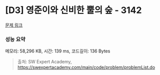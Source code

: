 # [D3] 영준이와 신비한 뿔의 숲 - 3142 

[문제 링크](https://swexpertacademy.com/main/code/problem/problemDetail.do?contestProbId=AV_6xWk6sbADFAWS) 

### 성능 요약

메모리: 58,296 KB, 시간: 139 ms, 코드길이: 136 Bytes



> 출처: SW Expert Academy, https://swexpertacademy.com/main/code/problem/problemList.do